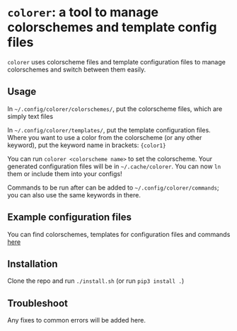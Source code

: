 # `colorer`: a tool to manage colorschemes and template config files

`colorer` uses colorscheme files and template configuration files to manage colorschemes and switch between them easily.

## Usage

In `~/.config/colorer/colorschemes/`, put the colorscheme files, which are simply text files

In ``~∕.config/colorer/templates/``, put the template configuration files. Where you want to use a color from the colorscheme (or any other keyword), put the keyword name in brackets: `{color1}`

You can run `colorer <colorscheme name>` to set the colorscheme. Your generated configuration files will be in `~/.cache/colorer`. You can now `ln` them or include them into your configs!

Commands to be run after can be added to `~/.config/colorer/commands`; you can also use the same keywords in there.

## Example configuration files

You can find colorschemes, templates for configuration files and commands [here](https://github.com/ngynLk/colorer-files)

## Installation

Clone the repo and run `./install.sh` (or run `pip3 install .`)

## Troubleshoot

Any fixes to common errors will be added here.
